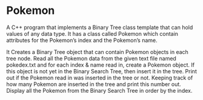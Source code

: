 # Pokemon

A C++ program that implements a Binary Tree class template that can hold values of any data type. 
It has a class called Pokemon which contain attributes for the Pokemon’s index and the Pokemon’s name. 

It Creates a Binary Tree object that can contain Pokemon objects in each tree node.
Read all the Pokemon data from the given text file named pokedex.txt and for each index & name read in, create a Pokemon object. 
If this object is not yet in the Binary Search Tree, then insert it in the tree. 
Print out if the Pokemon read in was inserted in the tree or not.
Keeping track of how many Pokemon are inserted in the tree and print this number out.
Display all the Pokemon from the Binary Search Tree in order by the index.


